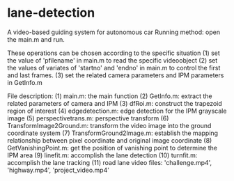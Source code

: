 # lane-detection
A video-based guiding system for autonomous car
Running method: 
open the main.m and run.

These operations can be chosen according to the specific situation
(1) set the value of 'pfilename' in main.m to read the specific videoobject 
(2) set the values of variates of 'startno' and 'endno' in main.m to control the first and last frames.
(3) set the related camera parameters and IPM parameters in GetInfo.m

File description:
(1) main.m: the main function
(2) GetInfo.m: extract the related parameters of camera and IPM
(3) dfRoi.m: construct the trapezoid region of interest
(4) edgedetection.m: edge detection for the IPM grayscale image
(5) perspectivetrans.m: perspective transform
(6) TransformImage2Ground.m: transform the video image into the ground coordinate system
(7) TransformGround2Image.m: establish the mapping relationship between pixel coordinate and original image coordinate
(8) GetVanishingPoint.m: get the position of vanishing point to determine the IPM area
(9) linefit.m: accomplish the lane detection
(10) turnfit.m: accomplish the lane tracking
(11) road lane video files: 'challenge.mp4', 'highway.mp4', 'project_video.mp4'
